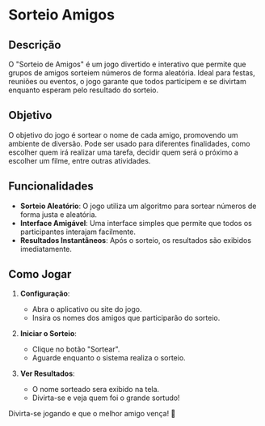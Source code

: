 # Sorteio Amigos

## Descrição

O "Sorteio de Amigos" é um jogo divertido e interativo que permite que grupos de amigos sorteiem números de forma aleatória. Ideal para festas, reuniões ou eventos, o jogo garante que todos participem e se divirtam enquanto esperam pelo resultado do sorteio.

## Objetivo

O objetivo do jogo é sortear o nome de cada amigo, promovendo um ambiente de diversão. Pode ser usado para diferentes finalidades, como escolher quem irá realizar uma tarefa, decidir quem será o próximo a escolher um filme, entre outras atividades.

## Funcionalidades

- **Sorteio Aleatório**: O jogo utiliza um algoritmo para sortear números de forma justa e aleatória.
- **Interface Amigável**: Uma interface simples que permite que todos os participantes interajam facilmente.
- **Resultados Instantâneos**: Após o sorteio, os resultados são exibidos imediatamente.

## Como Jogar

1. **Configuração**:
   - Abra o aplicativo ou site do jogo.
   - Insira os nomes dos amigos que participarão do sorteio.

2. **Iniciar o Sorteio**:
   - Clique no botão "Sortear".
   - Aguarde enquanto o sistema realiza o sorteio.

3. **Ver Resultados**:
   - O nome sorteado sera exibido na tela.
   - Divirta-se e veja quem foi o grande sortudo!
     
     

Divirta-se jogando e que o melhor amigo vença! 🎉
